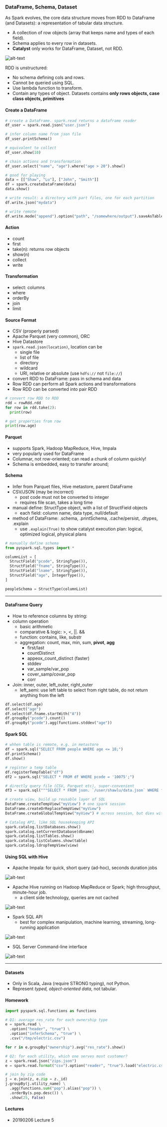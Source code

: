### DataFrame, Schema, Dataset
As Spark evolves, the core data structure moves from RDD to DataFrame (and Datasets): a representation of tabular data structure.
* A collection of row objects (array that keeps name and types of each field).
* Schema applies to every row in datasets.
* **Catalyst** only works for DataFrame, Dataset, not RDD.

![alt-text](assets/catalyst.png)

RDD is unstructured:
* No schema defining cols and rows.
* Cannot be queried using SQL.
* Use lambda function to transform.
* Contain any types of object. Datasets contains **only rows objects, case class objects, primitives**

#### Create a DataFrame
```python
# create a DataFrame. spark.read returns a dataframe reader
df_user = spark.read.json("user.json")

# infer column name from json file
df_user.printSchema()

# equivalent to collect
df_user.show(10)

# chain actions and transformation
df_user.select("name", "age").where("age > 20").show()

# good for playing
data = [["Shaw", "Lu"], ["John", "Smith"]]
df = spark.createDataFrame(data)
data.show()

# write result: a directory with part files, one for each partition
df.write.json("mydata")

# write remote
df.write.mode("append").option("path", "/somewhere/output").saveAsTable("table")
```

#### Action
* count
* first
* take(n): returns row objects
* show(n)
* collect
* write

#### Transformation
* select: columns
* where
* orderBy
* join
* limit

#### Source Format
* CSV (properly parsed)
* Apache Parquet (very common), ORC
* Hive Datastore
* `spark.read.json(location)`, location can be
  - single file
  - list of file
  - directory
  - wildcard
  - URI, relative or absolute (use `hdfs://` not `file://`)
* convert RDD to DataFrame: pass in schema and data
* Row RDD can perform all Spark actions and transformations
* Row RDD can be converted into pair RDD

```python
# convert row RDD to RDD
rdd = rowRdd.rdd
for row in rdd.take(2):
  print(row)

# get properties from row
print(row.age)
```

#### Parquet
* supports Spark, Hadoop MapReduce, Hive, Impala
* very popularly used for DataFrame
* Columnar, not row-oriented; can read a chunk of column quickly!
* Schema is embedded, easy to transfer around;

#### Schema
* Infer from Parquet files, Hive metastore, parent DataFrame
* CSV/JSON (may be incorrect)
  - post code must not be converted to integer
  - requires file scan, takes a long time
* manual define: StructType object, with a list of StructField objects
  - each field: column name, data type, null/default
* method of DataFrame: .schema, .printSchema, .cache/persist, .dtypes, .explain
  - use `.explain(True)` to show catalyst execution plan: logical, optimized logical, physical plans

```python
# manually define schema
from pyspark.sql.types import *

columnList = [
  StructField("pcode", StringType()),
  StructField("fname", StringType()),
  StructField("lname", StringType()),
  StructField("age", IntegerType()),
]

peopleSchema = StructType(columnList)
```

___
#### DataFrame Query
* How to reference columns by string:
* column operation
  - basic arithmetic
  - comparative & logic: >, <, ||. &&
  - function: contains, like, substr
  - aggregation: count, max, min, sum, **pivot**, **agg**
    - first/last
    - countDistinct
    - appeox_count_distinct (faster)
    - stddev
    - var_sample/var_pop
    - cover_samp/covar_pop
    - corr
* Join: inner, outer, left_outer, right_outer
  - left_semi: use left table to select from right table, do not return anything from the left

```python
df.select(df.age)
df.select("age")
df.select(df.fname.startWith("A"))
df.groupBy("pcode").count()
df.groupBy("pcode").agg(functions.stddev("age"))
```

#### Spark SQL
```python
# whhen table is remote, e.g. in metastore
df = spark.sql("SELECT FROM people WHERE age <= 18;")
df.printSchema()
df.show()

# register a temp table
df.registerTempTable("df")
df2 = spark.sql("SELECT * FROM df WHERE pcode = '10075';")

# directly query file (CSV, Parquet etc), super-convenient
df3 = spark.sql("""SELECT * FROM json. `/user/shawlu/data.json` WHERE fname LIKE 'A&'""")

# create view, build up reusable layer of SQL
DataFrame.createTempView("myView") # one spark session
DataFrame.createOrReplaceTempView("myView")
DataFrame.createGlobalTempView("myView") # across session, but dies with application

# Catalog API, like SQL housekeeping API
spark.catalog.listDatabases.show()
spark.catalog.setCurrentDatabase(dbname)
spark.catalog.listTables.show()
spark.catalog.listColumns.show(table)
spark.catalog.ldropTempView(view)
```

#### Using SQL with Hive
* Apache Impala: for quick, short query (ad-hoc), seconds duration jobs

![alt-text](assets/impala.png)

* Apache Hive running on Hadoop MapReduce or Spark; high throughput, minute-hour job.
  - a client side technology, queries are not cached

![alt-text](assets/hive.png)

* Spark SQL API
  - best for complex manipulation, machine learning, streaming, long-running application

![alt-text](assets/spark_sql.png)

* SQL Server Command-line interface

![alt-text](assets/spark_server.png)

___
#### Datasets
* Only in Scala, Java (require STRONG typing), not Python.
* Represent *typed, object-oriented data*, not tabular.

#### Homework
```python
import pyspark.sql.functions as functions

# Q1: average res_rate for each ownership type
e = spark.read \
  .option("header", "true") \
  .option("inferSchema", "true") \
  .csv("/tmp/electric.csv")

for r in e.groupBy("ownership").avg("res_rate").show()

# Q2: for each utility, which one serves most customer?
z = spark.read.json("zips.json")
e = spark.read.format("csv").option("reader", "true").load("electric.csv")

# join by zip code
j = e.join(z, e.zip = z._id)
j.groupBy(j.utility_name) \
  .agg(functions.sum("pop").alias("pop")) \
  .orderBy(s.pop.desc()) \
  .show(25, False)
```

#### Lectures
* 20190206 Lecture 5

